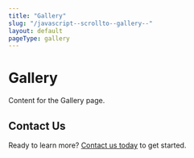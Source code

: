 ```yaml
---
title: "Gallery"
slug: "/javascript--scrollto--gallery--"
layout: default
pageType: gallery
---
```

<!-- editable-start -->
<!-- section: hero -->
<!-- component: Hero props={title: "Gallery", backgroundImage: "/images/javascript--scrollto--gallery---hero.jpg", showCta: true, align: "center"} -->
# Gallery

<!-- section: content -->
<!-- component: TextBlock props={columns: 1} -->
Content for the Gallery page.

<!-- section: contact-cta -->
<!-- component: ContactCta props={buttonText: "Contact Us Today", buttonUrl: "/contact", backgroundColor: "primary"} -->
## Contact Us

Ready to learn more? [Contact us today](/contact) to get started.
<!-- editable-end -->
